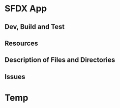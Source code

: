 # SFDX App

## Dev, Build and Test

## Resources

## Description of Files and Directories

## Issues
# Temp
